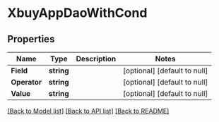 # XbuyAppDaoWithCond

## Properties
Name | Type | Description | Notes
------------ | ------------- | ------------- | -------------
**Field** | **string** |  | [optional] [default to null]
**Operator** | **string** |  | [optional] [default to null]
**Value** | **string** |  | [optional] [default to null]

[[Back to Model list]](../README.md#documentation-for-models) [[Back to API list]](../README.md#documentation-for-api-endpoints) [[Back to README]](../README.md)

